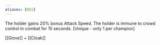 ```yaml
---
aliases: [QSS]
---
```


The holder gains 20% bonus Attack Speed. The holder is immune to crowd control in combat for 15 seconds. [Unique - only 1 per champion]

[[Glove]] + [[Cloak]]
